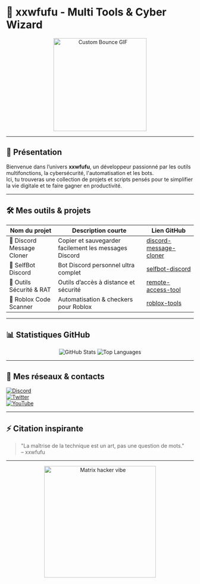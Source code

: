 # 👾 xxwfufu - Multi Tools & Cyber Wizard

<p align="center">
  <img src="https://cdn.discordapp.com/attachments/1225953493769126019/1293010003745312768/bounce.gif?ex=688a12a7&is=6888c127&hm=a171c3aa319969fbd12ffacf853c54cdbeb2a4d120227886a2379c6143a257b0&" alt="Custom Bounce GIF" width="250" />
</p>

---

## 🚀 Présentation

Bienvenue dans l’univers **xxwfufu**, un développeur passionné par les outils multifonctions, la cybersécurité, l'automatisation et les bots.  
Ici, tu trouveras une collection de projets et scripts pensés pour te simplifier la vie digitale et te faire gagner en productivité.

---

## 🛠️ Mes outils & projets

| Nom du projet            | Description courte                                    | Lien GitHub                                      |
|-------------------------|------------------------------------------------------|-------------------------------------------------|
| 🔹 Discord Message Cloner | Copier et sauvegarder facilement les messages Discord | [discord-message-cloner](https://github.com/xxwfufu/discord-message-cloner) |
| 🔹 SelfBot Discord       | Bot Discord personnel ultra complet                   | [selfbot-discord](https://github.com/xxwfufu/selfbot-discord)               |
| 🔹 Outils Sécurité & RAT | Outils d’accès à distance et sécurité                  | [remote-access-tool](https://github.com/xxwfufu/remote-access-tool)         |
| 🔹 Roblox Code Scanner   | Automatisation & checkers pour Roblox                  | [roblox-tools](https://github.com/xxwfufu/roblox-tools)                     |

---

## 📊 Statistiques GitHub

<p align="center">
  <img src="https://github-readme-stats.vercel.app/api?username=xxwfufu&show_icons=true&theme=dark&hide_title=true" alt="GitHub Stats" />
  <img src="https://github-readme-stats.vercel.app/api/top-langs/?username=xxwfufu&layout=compact&theme=dark" alt="Top Languages" />
</p>

---

## 🔗 Mes réseaux & contacts

[![Discord](https://img.shields.io/badge/Discord-7289DA?style=for-the-badge&logo=discord&logoColor=white)](https://discord.gg/tonserveur)  
[![Twitter](https://img.shields.io/badge/Twitter-1DA1F2?style=for-the-badge&logo=twitter&logoColor=white)](https://twitter.com/xxwfufu)  
[![YouTube](https://img.shields.io/badge/YouTube-FF0000?style=for-the-badge&logo=youtube&logoColor=white)](https://youtube.com/c/xxwfufu)  

---

## ⚡ Citation inspirante

> "La maîtrise de la technique est un art, pas une question de mots."  
> – xxwfufu

---

<p align="center">
  <img src="https://media.giphy.com/media/xTiTnqUxyWbsAXq7Ju/giphy.gif" alt="Matrix hacker vibe" width="300" />
</p>
